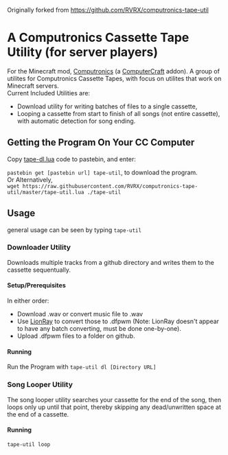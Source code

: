 Originally forked from https://github.com/RVRX/computronics-tape-util

# A Computronics Cassette Tape Utility (for server players)

For the Minecraft mod, [Computronics](https://wiki.vexatos.com/wiki:computronics) (a [ComputerCraft](https://www.computercraft.info/) addon).
A group of utilites for Computronics Cassette Tapes, with focus on utilites that work on Minecraft servers.  
Current Included Utilities are:

-   Download utility for writing batches of files to a single cassette,
-   Looping a cassette from start to finish of all songs (not entire cassette), with automatic detection for song ending.

## Getting the Program On Your CC Computer

Copy [tape-dl.lua](https://raw.githubusercontent.com/RVRX/computronics-tape-util/master/tape-util.lua) code to pastebin, and enter:

`pastebin get [pastebin url] tape-util`, to download the program.  
Or Alternatively,  
`wget https://raw.githubusercontent.com/RVRX/computronics-tape-util/master/tape-util.lua ./tape-util`

## Usage

general usage can be seen by typing `tape-util`

### Downloader Utility

Downloads multiple tracks from a github directory and writes them to the cassette sequentually.

#### Setup/Prerequisites

In either order:

-   Download .wav or convert music file to .wav
-   Use [LionRay](https://github.com/gamax92/LionRay) to convert those to .dfpwm
    (Note: LionRay doesn't appear to have any batch converting, must be done one-by-one).
-   Upload .dfpwm files to a folder on github.

#### Running

Run the Program with
`tape-util dl [Directory URL]`

### Song Looper Utility

The song looper utility searches your cassette for the end of the song, then loops only up until that point, thereby skipping any dead/unwritten space at the end of a cassette.

#### Running

`tape-util loop`
